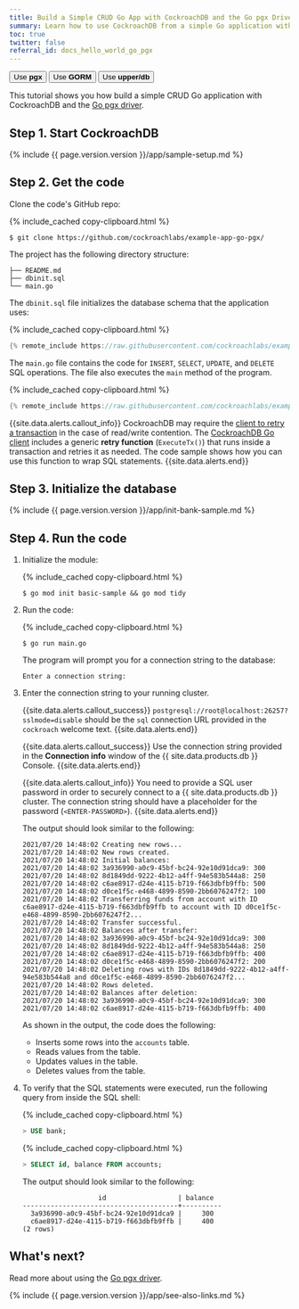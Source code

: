 ```yaml
---
title: Build a Simple CRUD Go App with CockroachDB and the Go pgx Driver
summary: Learn how to use CockroachDB from a simple Go application with the Go pgx driver.
toc: true
twitter: false
referral_id: docs_hello_world_go_pgx
---
```


<div class="filters filters-big clearfix">
    <a href="build-a-go-app-with-cockroachdb.html"><button class="filter-button current">Use <strong>pgx</strong></button></a>
    <a href="build-a-go-app-with-cockroachdb-gorm.html"><button class="filter-button">Use <strong>GORM</strong></button></a>
    <a href="build-a-go-app-with-cockroachdb-upperdb.html"><button class="filter-button">Use <strong>upper/db</strong></button></a>
</div>

This tutorial shows you how build a simple CRUD Go application with CockroachDB and the [Go pgx driver](https://pkg.go.dev/github.com/jackc/pgx).

## Step 1. Start CockroachDB

{% include {{ page.version.version }}/app/sample-setup.md %}

## Step 2. Get the code

Clone the code's GitHub repo:

{% include_cached copy-clipboard.html %}
~~~ shell
$ git clone https://github.com/cockroachlabs/example-app-go-pgx/
~~~

The project has the following directory structure:

~~~
├── README.md
├── dbinit.sql
└── main.go
~~~

The `dbinit.sql` file initializes the database schema that the application uses:

{% include_cached copy-clipboard.html %}
~~~ go
{% remote_include https://raw.githubusercontent.com/cockroachlabs/example-app-go-pgx/master/dbinit.sql %}
~~~

The `main.go` file contains the code for `INSERT`, `SELECT`, `UPDATE`, and `DELETE` SQL operations. The file also executes the `main` method of the program.

{% include_cached copy-clipboard.html %}
~~~ go
{% remote_include https://raw.githubusercontent.com/cockroachlabs/example-app-go-pgx/master/main.go %}
~~~

{{site.data.alerts.callout_info}}
CockroachDB may require the [client to retry a transaction](transactions.html#transaction-retries) in the case of read/write contention. The [CockroachDB Go client](https://github.com/cockroachdb/cockroach-go) includes a generic **retry function** (`ExecuteTx()`) that runs inside a transaction and retries it as needed. The code sample shows how you can use this function to wrap SQL statements.
{{site.data.alerts.end}}

## Step 3. Initialize the database

{% include {{ page.version.version }}/app/init-bank-sample.md %}

## Step 4. Run the code

1. Initialize the module:

    {% include_cached copy-clipboard.html %}
    ~~~ shell
    $ go mod init basic-sample && go mod tidy
    ~~~

1. Run the code:

    {% include_cached copy-clipboard.html %}
    ~~~ shell
    $ go run main.go
    ~~~

    The program will prompt you for a connection string to the database:

    ~~~
    Enter a connection string:
    ~~~

1. Enter the connection string to your running cluster.

    <section class="filter-content" markdown="1" data-scope="local">

    {{site.data.alerts.callout_success}}
    `postgresql://root@localhost:26257?sslmode=disable` should be the `sql` connection URL provided in the `cockroach` welcome text.
    {{site.data.alerts.end}}

    </section>

    <section class="filter-content" markdown="1" data-scope="cockroachcloud">

    {{site.data.alerts.callout_success}}
    Use the connection string provided in the **Connection info** window of the {{ site.data.products.db }} Console.
    {{site.data.alerts.end}}

    {{site.data.alerts.callout_info}}
    You need to provide a SQL user password in order to securely connect to a {{ site.data.products.db }} cluster. The connection string should have a placeholder for the password (`<ENTER-PASSWORD>`).
    {{site.data.alerts.end}}

    </section>

    The output should look similar to the following:

    ~~~
    2021/07/20 14:48:02 Creating new rows...
    2021/07/20 14:48:02 New rows created.
    2021/07/20 14:48:02 Initial balances:
    2021/07/20 14:48:02 3a936990-a0c9-45bf-bc24-92e10d91dca9: 300
    2021/07/20 14:48:02 8d1849dd-9222-4b12-a4ff-94e583b544a8: 250
    2021/07/20 14:48:02 c6ae8917-d24e-4115-b719-f663dbfb9ffb: 500
    2021/07/20 14:48:02 d0ce1f5c-e468-4899-8590-2bb6076247f2: 100
    2021/07/20 14:48:02 Transferring funds from account with ID c6ae8917-d24e-4115-b719-f663dbfb9ffb to account with ID d0ce1f5c-e468-4899-8590-2bb6076247f2...
    2021/07/20 14:48:02 Transfer successful.
    2021/07/20 14:48:02 Balances after transfer:
    2021/07/20 14:48:02 3a936990-a0c9-45bf-bc24-92e10d91dca9: 300
    2021/07/20 14:48:02 8d1849dd-9222-4b12-a4ff-94e583b544a8: 250
    2021/07/20 14:48:02 c6ae8917-d24e-4115-b719-f663dbfb9ffb: 400
    2021/07/20 14:48:02 d0ce1f5c-e468-4899-8590-2bb6076247f2: 200
    2021/07/20 14:48:02 Deleting rows with IDs 8d1849dd-9222-4b12-a4ff-94e583b544a8 and d0ce1f5c-e468-4899-8590-2bb6076247f2...
    2021/07/20 14:48:02 Rows deleted.
    2021/07/20 14:48:02 Balances after deletion:
    2021/07/20 14:48:02 3a936990-a0c9-45bf-bc24-92e10d91dca9: 300
    2021/07/20 14:48:02 c6ae8917-d24e-4115-b719-f663dbfb9ffb: 400
    ~~~

    As shown in the output, the code does the following:
    - Inserts some rows into the `accounts` table.
    - Reads values from the table.
    - Updates values in the table.
    - Deletes values from the table.

1. To verify that the SQL statements were executed, run the following query from inside the SQL shell:

    {% include_cached copy-clipboard.html %}
    ~~~ sql
    > USE bank;
    ~~~

    {% include_cached copy-clipboard.html %}
    ~~~ sql
    > SELECT id, balance FROM accounts;
    ~~~

    The output should look similar to the following:

    ~~~
                       id                  | balance
    ---------------------------------------+----------
      3a936990-a0c9-45bf-bc24-92e10d91dca9 |     300
      c6ae8917-d24e-4115-b719-f663dbfb9ffb |     400
    (2 rows)
    ~~~

## What's next?

Read more about using the [Go pgx driver](https://pkg.go.dev/github.com/jackc/pgx?tab=doc).

{% include {{ page.version.version }}/app/see-also-links.md %}

